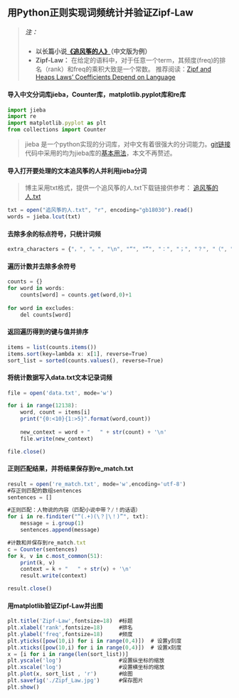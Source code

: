 ## 用Python正则实现词频统计并验证Zipf-Law 
> ##### 注：
> - **以长篇小说[《追风筝的人》](https://baike.baidu.com/item/%E8%BF%BD%E9%A3%8E%E7%AD%9D%E7%9A%84%E4%BA%BA/3708735?fr=aladdin)（中文版为例）**
> - **Zipf-Law：**
> 在给定的语料中，对于任意一个term，其频度(freq)的排名（rank）和freq的乘积大致是一个常数。
> 推荐阅读：[Zipf and Heaps Laws’ Coefficients Depend on Language](https://www.gelbukh.com/CV/Publications/2001/CICLing-2001-Zipf.htm)
#### 导入中文分词库jieba，Counter库，matplotlib.pyplot库和re库
```javascript
import jieba
import re
import matplotlib.pyplot as plt
from collections import Counter
```
> jieba 是一个python实现的分词库，对中文有着很强大的分词能力。[git链接](https://github.com/fxsjy/jieba)
> 代码中采用的均为jieba库的[基本用法](https://blog.csdn.net/codejas/article/details/80356544)，本文不再赘述。
#### 导入打开要处理的文本追风筝的人并利用jieba分词
> 博主采用txt格式，提供一个追风筝的人.txt下载链接供参考：
> [追风筝的人.txt](http://www.xqishuta.com/Shtml28416.html)
```javascript
txt = open("追风筝的人.txt", "r", encoding="gb18030").read()
words = jieba.lcut(txt)
```
#### 去除多余的标点符号，只统计词频
```javascript
extra_characters = {"，", "。", "\n", "“", "”", "：", "；", "？", "（", "）", "！", "…"}
```
#### 遍历计数并去除多余符号
```javascript
counts = {}
for word in words:
    counts[word] = counts.get(word,0)+1
    
for word in excludes:
    del counts[word]
```
#### 返回遍历得到的键与值并排序
```javascript
items = list(counts.items())
items.sort(key=lambda x: x[1], reverse=True)
sort_list = sorted(counts.values(), reverse=True)
```
#### 将统计数据写入data.txt文本记录词频
```javascript
file = open('data.txt', mode='w')

for i in range(12138):
    word, count = items[i]
    print("{0:<10}{1:>5}".format(word,count))
    
    new_context = word + "   " + str(count) + '\n'
    file.write(new_context)

file.close()
```
#### 正则匹配结果，并将结果保存到re_match.txt
```javascript
result = open('re_match.txt', mode='w',encoding='utf-8')
#存正则匹配的数组sentences
sentences = []

#正则匹配：人物说的内容（匹配小说中带？/！的话语）
for i in re.finditer("“(.+)(\？|\！)”", txt):
    message = i.group(1)
    sentences.append(message)

#计数和并保存到re_match.txt
c = Counter(sentences)
for k, v in c.most_common(51):
    print(k, v)
    context = k + "   " + str(v) + '\n'
    result.write(context)

result.close()
```
#### 用matplotlib验证Zipf-Law并出图
```javascript
plt.title('Zipf-Law',fontsize=18)  #标题
plt.xlabel('rank',fontsize=18)     #排名
plt.ylabel('freq',fontsize=18)     #频度
plt.yticks([pow(10,i) for i in range(0,4)])  # 设置y刻度
plt.xticks([pow(10,i) for i in range(0,4)])  # 设置x刻度
x = [i for i in range(len(sort_list))]
plt.yscale('log')                  #设置纵坐标的缩放
plt.xscale('log')                  #设置横坐标的缩放
plt.plot(x, sort_list , 'r')       #绘图
plt.savefig('./Zipf_Law.jpg')      #保存图片
plt.show()
```

